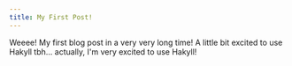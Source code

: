 ```yaml
---
title: My First Post!
---
```

Weeee! My first blog post in a very very long time!
A little bit excited to use Hakyll tbh... actually, I'm very excited to use Hakyll!

